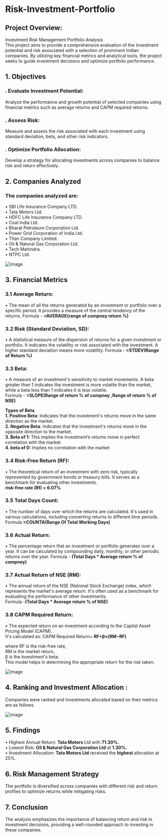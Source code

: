 # Risk-Investment-Portfolio  



## Project Overview:  
Investment Risk Management Portfolio Analysis  
This project aims to provide a comprehensive evaluation of the investment potential and risk associated with a selection of prominent Indian companies. By utilizing key financial metrics and analytical tools, the project seeks to guide investment decisions and optimize portfolio performance.    



## 1. Objectives   

### . Evaluate Investment Potential:   
   Analyze the performance and growth potential of selected companies using financial metrics such as average returns and CAPM required returns. 

### . Assess Risk:   
  Measure and assess the risk associated with each investment using standard deviation, beta, and other risk indicators.  

### . Optimize Portfolio Allocation:   
   Develop a strategy for allocating investments across companies to balance risk and return effectively.



## 2. Companies Analyzed  
### The companies analyzed are:  
•	SBI Life Insurance Company LTD.  
•	Tata Motors Ltd.  
•	HDFC Life Insurance Company LTD.  
•	Coal India Ltd.  
•	Bharat Petroleum Corporation Ltd.    
•	Power Grid Corporation of India Ltd.  
•	Titan Company Limited.  
•	Oil & Natural Gas Corporation Ltd.  
•	Tech Mahindra.  
•	NTPC Ltd.  



![image](https://github.com/user-attachments/assets/86a51f00-1b74-42b3-9ef2-221379897d29)


## 3. Financial Metrics  

### 3.1 Average Return:  
•	The mean of all the returns generated by an investment or portfolio over a specific period. It provides a measure of the central tendency of the returns.
Formula - **=AVERAGE(range of compney return %)**  

### 3.2 Risk (Standard Deviation, SD):  
•	A statistical measure of the dispersion of returns for a given investment or portfolio. It indicates the volatility or risk associated with the investment. A higher standard deviation means more volatility. 
  Formula - **=STDEV(Range of Return %)**   

### 3.3 Beta:  
•	A measure of an investment's sensitivity to market movements. A beta greater than 1 indicates the investment is more volatile than the market, while a beta less than 1 indicates it is less volatile.  
Formula - **=SLOPE(Range of return % of compney ,Range of return % of NSE)**      

**Types of Beta**  
**1. Positive Beta**: Indicates that the investment's returns move in the same direction as the market.  
**2. Negative Beta**: Indicates that the investment's returns move in the opposite direction to the market.  
**3. Beta of 1:** This implies the investment’s returns move in perfect correlation with the market.  
**4. beta of 0:** Implies no correlation with the market   

### 3.4 Risk-Free Return (RF):  
•	The theoretical return of an investment with zero risk, typically represented by government bonds or treasury bills. It serves as a benchmark for evaluating other investments.  
**risk-free rate (Rf) = 6.07%**  

### 3.5 Total Days Count:  
•	The number of days over which the returns are calculated. It's used in various calculations, including converting returns to different time periods.  
Formula **=COUNTA(Range Of Total Working Days)**

### 3.6 Actual Return:  
•	The percentage return that an investment or portfolio generates over a year. It can be calculated by compounding daily, monthly, or other periodic returns over the year. 
Formula - **(Total Days * Average return % of compney)**  

### 3.7 Actual  Return of NSE (RM):  
•	The annual return of the NSE (National Stock Exchange) index, which represents the market's average return. It's often used as a benchmark for evaluating the performance of other investments.  
Formula -**(Total Days * Average  return % of NSE)**

### 3.8 CAPM Required Return:  
•	The expected return on an investment according to the Capital Asset Pricing Model (CAPM).  
It's calculated as:
CAPM  Required Return= **RF+β×(RM−RF)** 
  
where RF is the risk-free rate,  
RM is the market return,     
β is the investment's beta.     
This model helps in determining the appropriate return for the risk taken.   



![image](https://github.com/user-attachments/assets/6228c3f4-84c2-48d3-85a1-9d772e1acb03)
 


## 4. Ranking and Investment Allocation :  
Companies were ranked and investments allocated based on their metrics are as follows  

![image](https://github.com/user-attachments/assets/c244ef49-fd83-4d88-b6f7-caacba4e2726)



## 5. Findings  
 •	Highest Annual Return: **Tata Motors** Ltd with **71.30%.**   
 •	Lowest Risk: **Oil & Natural Gas Corporation Ltd** at **1.30%.**  
 •	Investment Allocation: **Tata Motors Ltd** received the **highest** allocation at 25%.  


## 6. Risk Management Strategy  
The portfolio is diversified across companies with different risk and return profiles to optimize returns while mitigating risks.  


## 7. Conclusion
The analysis emphasizes the importance of balancing return and risk in investment decisions, providing a well-rounded approach to investing in these companies.   








